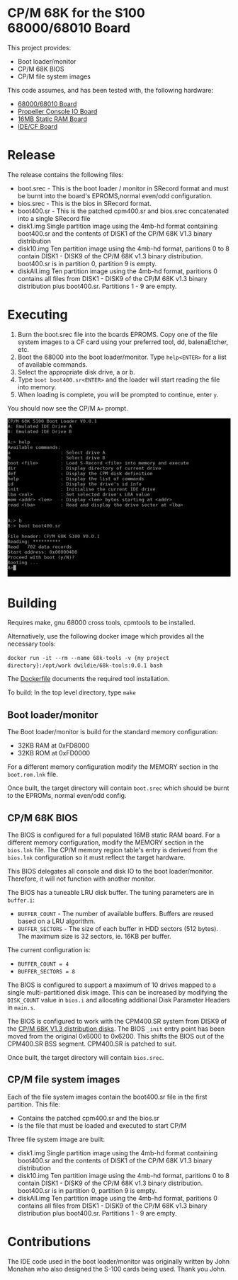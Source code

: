 # CP/M 68K for the S100 68000/68010 Board

This project provides:
* Boot loader/monitor
* CP/M 68K BIOS
* CP/M file system images

This code assumes, and has been tested with, the following hardware:
* [68000/68010 Board](http://www.s100computers.com/My%20System%20Pages/68000%20Board/68K%20CPU%20Board.htm)
* [Propeller Console IO Board](http://www.s100computers.com/My%20System%20Pages/Console%20IO%20Board/Console%20IO%20Board.htm)
* [16MB Static RAM Board](http://www.s100computers.com/My%20System%20Pages/16MG%20RAM%20Board/16MG%20RAM%20Board.htm)
* [IDE/CF Board](http://www.s100computers.com/My%20System%20Pages/IDE%20Board/My%20IDE%20Card.htm)

# Release

The release contains the following files:
* boot.srec - This is the boot loader / monitor in SRecord format and  must be burnt into the board's EPROMS,normal even/odd configuration.
* bios.srec - This is the bios in SRecord format.
* boot400.sr - This is the patched cpm400.sr and bios.srec concatenated into a single SRecord file
* disk1.img Single partition image using the 4mb-hd format containing boot400.sr and the contents of DISK1 of the CP/M 68K V1.3 binary distribution
* disk10.img Ten partition image using the 4mb-hd format, paritions 0 to 8 contain DISK1 - DISK9 of the CP/M 68K v1.3 binary distribution.  boot400.sr is in partition 0, partition 9 is empty.
* diskAll.img Ten partition image using the 4mb-hd format, paritions 0 contains all files from DISK1 - DISK9 of the CP/M 68K v1.3 binary distribution plus boot400.sr.  Partitions 1 - 9 are empty.

# Executing

1. Burn the boot.srec file into the boards EPROMS.  Copy one of the file system images to a CF card using your preferred tool, dd, balenaEtcher, etc.
1. Boot the 68000 into the boot loader/monitor.  Type `help<ENTER>` for a list of available commands.
1. Select the appropriate disk drive, a or b.
1. Type `boot boot400.sr<ENTER>` and the loader will start reading the file into memory.
1. When loading is complete, you will be prompted to continue, enter `y`.

You should now see the CP/M `A>` prompt.

![boot](cpm_boot_b.png)

# Building

Requires make, gnu 68000 cross tools, cpmtools to be installed.

Alternatively, use the following docker image which provides all the necessary tools:

  `docker run -it --rm --name 68k-tools -v {my project directory}:/opt/work dwildie/68k-tools:0.0.1 bash`
  
The [Dockerfile](https://github.com/dwildie/68k-tools/blob/master/docker/Dockerfile) documents the required tool installation.

To build:  In the top level directory, type `make`

## Boot loader/monitor
The Boot loader/monitor is build for the standard memory configuration:
+ 32KB RAM at 0xFD8000
+ 32KB ROM at 0xFD0000

For a different memory configuration modify the MEMORY section in the `boot.rom.lnk` file.

Once built, the target directory will contain `boot.srec` which should be burnt to the EPROMs, normal even/odd config.

## CP/M 68K BIOS
The BIOS is configured for a full populated 16MB static RAM board.  For a different memory configuration, modify the MEMORY section in the `bios.lnk` file.  The CP/M memory region table's entry is derived from the `bios.lnk` configuration so it must reflect the target hardware.

This BIOS delegates all console and disk IO to the boot loader/monitor.  Therefore, it will not function with another monitor.

The BIOS has a tuneable LRU disk buffer.  The tuning parameters are in `buffer.i`:
+ `BUFFER_COUNT` - The number of available buffers.  Buffers are reused based on a LRU algorithm.
+ `BUFFER_SECTORS` - The size of each buffer in HDD sectors (512 bytes).  The maximum size is 32 sectors, ie. 16KB per buffer.

The current configuration is:
+ `BUFFER_COUNT = 4`
+ `BUFFER_SECTORS = 8`

The BIOS is configured to support a maximum of 10 drives mapped to a single multi-partitioned disk image.  This can be increased by modifying the `DISK_COUNT` value in `bios.i` and allocating additional Disk Parameter Headers in `main.s`.

The BIOS is configured to work with the CPM400.SR system from DISK9 of the [CP/M 68K V1.3 distribution disks](http://cpm.z80.de/download/68kv1_3.zip).  The BIOS `_init` entry point has been moved from the original 0x6000 to 0x6200.  This shifts the BIOS out of the CPM400.SR BSS segment.  CPM400.SR is patched to suit.

Once built, the target directory will contain `bios.srec`.

## CP/M file system images
Each of the file system images contain the boot400.sr file in the first partition.  This file:
+ Contains the patched cpm400.sr and the bios.sr
+ Is the file that must be loaded and executed to start CP/M


Three file system image are built:
+ disk1.img Single partition image using the 4mb-hd format containing boot400.sr and the contents of DISK1 of the CP/M 68K V1.3 binary distribution
+ disk10.img Ten partition image using the 4mb-hd format, paritions 0 to 8 contain DISK1 - DISK9 of the CP/M 68K v1.3 binary distribution.  boot400.sr is in partition 0, partition 9 is empty.
+ diskAll.img Ten partition image using the 4mb-hd format, paritions 0 contains all files from DISK1 - DISK9 of the CP/M 68K v1.3 binary distribution plus boot400.sr.  Partitions 1 - 9 are empty.

# Contributions
The IDE code used in the boot loader/monitor was originally written by John Monahan who also designed the S-100 cards being used.  Thank you John.
